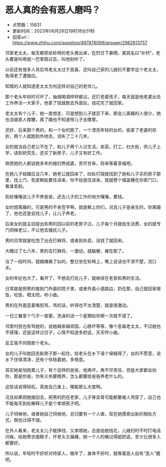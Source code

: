 # 恶人真的会有恶人磨吗？
- 点赞数：15831
- 更新时间：2023年06月26日19时18分31秒
- 回答url：https://www.zhihu.com/question/497878099/answer/2962813757
<body>
 <p data-pid="4TCHyvuQ">邻家老太太，每天都把坐轮椅的老头推出来，在烈日下暴晒，美其名曰“补钙”，老头要是叫唤就一巴掌扇过去，叫他别吵了。</p>
 <p data-pid="EirMwsUy">以前还有很多人背后骂老太太过于恶毒，还叫自己家的儿媳妇不要学这个老太太，免得老了遭报应。</p>
 <p data-pid="WQsL3r8Y">知情的人就知道老太太为何这样对自己的老伴儿。</p>
 <p data-pid="6cPNJx3l">那个老头年轻时可坏了，抽烟喝酒样样都沾，还打老婆孩子，每天就是他老婆出去工作养活一大家子，他拿了钱就跑去外面玩，钱花完了就回家。</p>
 <p data-pid="A-0Qj3vU">老太太有个儿子，她一直想走，可是想到儿子就忍下来，那会儿离婚的人很少，她也没娘家人撑腰，离了婚也不知道带儿子去哪里。</p>
 <p data-pid="esxZHRuX">还好，后来那个男的，和一个女的跑了，一个漂亮年轻的女的，偷拿了老婆的存折，两个人就跑到外地去，消失了二十几年。</p>
 <p data-pid="eGSghewd">女的就当自己老公不在了，和儿子两个人过生活，卖菜，打工，扫大街，供儿子上学，读到研究生，还买了新房子，儿子又有好工作。</p>
 <p data-pid="Mr-NaDX1">熟悉她的人都说她多年的媳妇熬成婆，苦尽甘来，将来等着享福吧。</p><a data-draft-node="block" data-draft-type="ad-link-card" data-ad-id="fee_41703bc83c91c6195230369fe7c538f4"></a>
 <p data-pid="HwGXtQq_">在她儿子结婚后没几年，她老公就回来了，四处打探就找到了她和儿子买的房子那里，找上门，死皮赖脸要住进来，你不给我住进来，我就卷个铺盖睡在你家门口，看谁丢脸。</p>
 <p data-pid="Eyz6thdL">到处嚷嚷说儿子不养爸爸，还去儿子的工作的地方嚷嚷，要钱。</p>
 <p data-pid="O_BF6K98">女的想离婚的，可是男的不肯签字啊，就是赖上你们，况且儿子是亲生的，你离婚了，他也还是会找儿子，让儿子养老。</p>
 <p data-pid="eRXhRVgv">后来女的就主动提出和男的回以前的老房子过，儿子每个月就给生活费，女的就专门伺候老公，不让他去骚扰儿子。</p>
 <p data-pid="vPq0DeoT">男的日常就是吃饱了出去打麻将，或者到处逛，没钱了就回来。</p>
 <p data-pid="ud5vNKnR">大概过了七八年，男的去打麻将，一激动，就脑梗，瘫在那了。</p>
 <p data-pid="puGlsXZm">治了一段时间，就跟瘫痪了似的，整日坐在轮椅上，嘴上说话也不清不楚，流口水。</p>
 <p data-pid="sLMf4l3A">女的年纪也大了，看开了，不想去打扰儿子，就继续在老家和男的生活。</p>
 <p data-pid="kRkUaZ1q">日常就是把男的推到门外面的院子里，或者外面小道路边，扔在那，自己就回家做饭，吃饭，晒太阳，听小曲。</p>
 <p data-pid="PyJ7rP-4">男的在外面歪着嘴怒骂，骂的话，听得也不太清楚，就是很激动。</p>
 <p data-pid="wT3oESon">一日三餐拿个勺子一直塞，洗澡的话一个星期给你擦一次就不错了。</p>
 <p data-pid="ilCp_cYt">邻里村民也有骂她的，说她越来越顽固，心肠坏等等，像个恶毒老太太，不过她也不搭理，还是这样过日子，心情不知道多舒适，天天哼小曲。</p>
 <p data-pid="-iV3HxJz">反正我不同情那个老头。</p>
 <p data-pid="K4HEqs-C">女的儿子叫她回去新房子那一起住，给老头在乡下请个保姆得了，女的不愿意，说乡下住得清净，还有个伴陪着她，多惬意。</p>
 <p data-pid="USbU_OdE">其实她是怕拖累儿子，有个这样的爸爸，他再坏，再不尽责任，但是大家都会劝你，那是你爸，你有义务要赡养，怎么都要给爸爸养老什么的。</p>
 <p data-pid="5jFJt2yg">这些话说得轻松，真放自己身上，哪能那么大度啊。</p>
 <p data-pid="04fW4Qt8">况且如果把她接回去，把男的扔在老家，儿子脊梁骨可能都要被人骂穿了，自己也不能每天到处解释儿子是个孝顺孩子吧。</p>
 <p data-pid="TVCxWGKX">儿子伺候他，或者她自己伺候他，总归要有一个人做，现在她摸索出新的相处方式，倒也过得不错。</p>
 <p data-pid="Q0xwfTHf">在外人看来，老太太儿子能挣钱，又孝顺她，总是给她钱花，儿媳妇时不时打电话问候，给她寄衣服鞋子，坏老头又偏瘫，她一个人的确过得挺舒适，至少比很多人都要好。</p>
 <p data-pid="XHUy83bs">所以说，年轻时不好好对待家人，晚年了，身体不好时，就等着恶人自有“恶人”磨吧。</p>
</body>